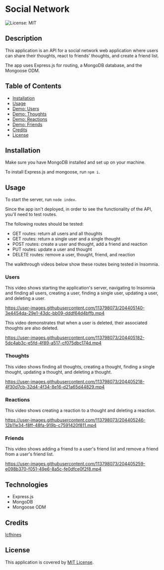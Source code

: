 # Social Network

![License: MIT](https://img.shields.io/badge/License-MIT-yellow.svg)

## Description

This application is an API for a social network web application where users can share their thoughts, react to friends' thoughts, and create a friend list. 

The app uses Express.js for routing, a MongoDB database, and the Mongoose ODM.

## Table of Contents

- [Installation](#installation)
- [Usage](#usage)
- [Demo: Users](#users)
- [Demo: Thoughts](#thoughts)
- [Demo: Reactions](#reactions)
- [Demo: Friends](#friends)
- [Credits](#credits)
- [License](#license)

## Installation

Make sure you have MongoDB installed and set up on your machine. 

To install Express.js and mongoose, run ```npm i```.

## Usage

To start the server, run ```node index```.

Since the app isn't deployed, in order to see the functionality of the API, you'll need to test routes.

The following routes should be tested:  
 - GET routes: return all users and all thoughts  
 - GET routes: return a single user and a single thought  
 - POST routes: create a user and thought, add a friend and reaction  
 - PUT routes: update a user and thought  
 - DELETE routes: remove a user, thought, friend, and reaction  

 The walkthrough videos below show these routes being tested in Insomnia.

 ### Users
 This video shows starting the application's server, navigating to Insomnia and finding all users, creating a user, finding a single user, updating a user, and deleting a user.

https://user-images.githubusercontent.com/113798073/204405140-3e4454da-29e1-43dc-bb09-dddf64d4bffb.mp4

 This video demonstrates that when a user is deleted, their associated thoughts are also deleted. 

https://user-images.githubusercontent.com/113798073/204405182-5dc4ab3c-e5fd-4f89-a517-cf075dbc174d.mp4

 ### Thoughts
 This video shows finding all thoughts, creating a thought, finding a single thought, updating a thought, and deleting a thought.

https://user-images.githubusercontent.com/113798073/204405218-4f30d7cb-32d4-4f34-8e16-d21a65d44829.mp4

 ### Reactions
 This video shows creating a reaction to a thought and deleting a reaction.

https://user-images.githubusercontent.com/113798073/204405246-12b11e34-f8ff-48fa-919b-c7591420f811.mp4

 ### Friends
 This video shows adding a friend to a user's friend list and remove a friend from a user's friend list.

https://user-images.githubusercontent.com/113798073/204405259-e098b370-f051-49e6-8a5c-fe0dfce0f2f8.mp4

## Technologies

 - Express.js
 - MongoDB
 - Mongoose ODM


## Credits

[lcfhines](https://github.com/lcfhines)

## License

This application is covered by [MIT License](https://choosealicense.com/licenses/mit/).
